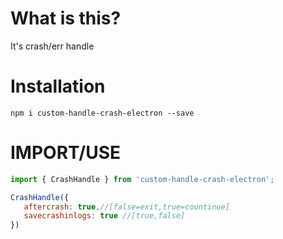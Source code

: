# What is this?

It's crash/err handle

# Installation

`npm i custom-handle-crash-electron --save`

# IMPORT/USE

```javascript
import { CrashHandle } from 'custom-handle-crash-electron';

CrashHandle({
   aftercrash: true,//[false=exit,true=countinue]
   savecrashinlogs: true //[true,false]
})
```